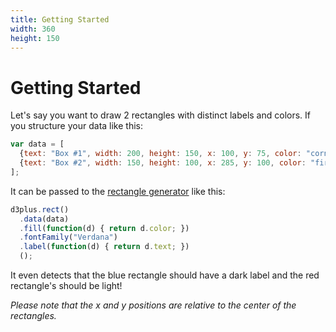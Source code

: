 ```yaml
---
title: Getting Started
width: 360
height: 150
---
```


[width]: 360
[height]: 150
# Getting Started

Let's say you want to draw 2 rectangles with distinct labels and colors. If you structure your data like this:

```js
var data = [
  {text: "Box #1", width: 200, height: 150, x: 100, y: 75, color: "cornflowerblue"},
  {text: "Box #2", width: 150, height: 100, x: 285, y: 100, color: "firebrick"}
];
```

It can be passed to the [rectangle generator](#rect) like this:

```js
d3plus.rect()
  .data(data)
  .fill(function(d) { return d.color; })
  .fontFamily("Verdana")
  .label(function(d) { return d.text; })
  ();
```

It even detects that the blue rectangle should have a dark label and the red rectangle's should be light!

*Please note that the x and y positions are relative to the center of the rectangles.*
